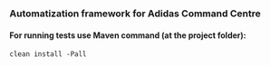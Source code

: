 ### Automatization framework for Adidas Command Centre 

#### For running tests use Maven command (at the project folder):

    clean install -Pall